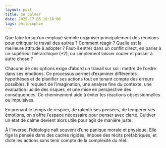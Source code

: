 ```yaml
---
layout: post
title: Se calmer
date: 2025-17-06 10:18:00
tags: philosophie
---
```


Que faire lorsqu’un employé semble organiser principalement des réunions pour critiquer le travail des autres ? Comment réagir ? Quelle est la meilleure attitude à adopter ? Faut-il entrer dans un conflit direct, en parler à un supérieur hiérarchique (+2), ou simplement laisser couler et passer à autre chose ?

Chacune de ces options exige d’abord un travail sur soi : mettre de l’ordre dans ses émotions. Ce processus permet d’examiner différentes hypothèses et de planifier ses actions tout en tenant compte des erreurs possibles. Il requiert de l’imagination, une analyse fine du contexte, une évaluation lucide des risques, et une mise en perspective des conséquences. Ce cheminement aide à éviter les réactions obsessionnelles ou impulsives.

En prenant le temps de respirer, de ralentir ses pensées, de tempérer ses émotions, on s’offre l’espace nécessaire pour penser avec clarté. Cultiver un état de calme devient alors utile pour agir de manière juste.

À l’inverse, l’idéologie naît souvent d’une panique morale et physique. Elle fige la pensée dans des cadres rigides, impose des récits préfabriqués, et dicte les actions sans tenir compte de la complexité du réel.
